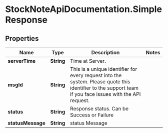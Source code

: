 # StockNoteApiDocumentation.SimpleResponse

## Properties
Name | Type | Description | Notes
------------ | ------------- | ------------- | -------------
**serverTime** | **String** | Time at Server. | 
**msgId** | **String** | This is a unique identifier for every request into the system. Please quote this identifier to the support team if you face issues with the API request. | 
**status** | **String** | Response status. Can be Success or Failure | 
**statusMessage** | **String** | status Message | 


